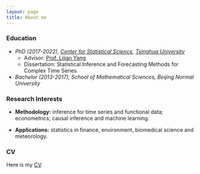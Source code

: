 ```yaml
---
layout: page
title: About me
---
```







### Education

* _PhD (2017-2022), [Center for Statistical Science](http://www.stat.tsinghua.edu.cn), [Tsinghua University](https://www.tsinghua.edu.cn)_
  *  Advisor: [Prof. Lijian Yang](http://lijianyang.com)
    *  Dissertation: Statistical Inference and Forecasting Methods for Complex Time Series
* _Bachelor (2013-2017), School of Mathematical Sciences, Beijing Normal University_
  
    
      
      

### Research Interests



* **Methodology:** inference for time series and functional data; econometrics; causal inference and machine learning.  

* **Applications:** statistics in finance, environment, biomedical science and meteorology.

  
    
    
### CV

Here is my [CV](https://www.dropbox.com/s/w512t2pz13pg975/CV.pdf?dl=0).
